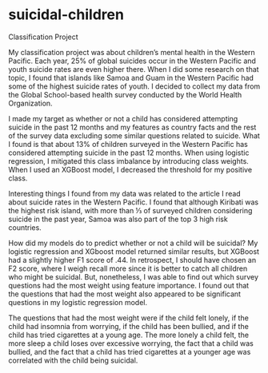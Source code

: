# suicidal-children
Classification Project

My classification project was about children’s mental health in the Western Pacific. Each year, 25% of global suicides 
occur in the Western Pacific and youth suicide rates are even higher there. When I did some research on that topic,
I found that islands like Samoa and Guam in the Western Pacific had some of the highest suicide rates of youth.
I decided to collect my data from the Global School-based health survey conducted by the World Health Organization.

 I made my target as whether or not a child has considered attempting suicide in the past 12 months and my features
 as country facts and the rest of the survey data excluding some similar questions related to suicide. What I found 
 is that about 13% of children surveyed in the Western Pacific has considered attempting suicide in the past 12 months.
 When using logistic regression, I mitigated this class imbalance by introducing class weights. When I used an
 XGBoost model, I decreased the threshold for my positive class. 

Interesting things I found from my data was related to the article I read about suicide rates in the Western Pacific. 
I found that although Kiribati was the highest risk island, with more than ⅓ of surveyed children considering suicide
in the past year, Samoa was also part of the top 3 high risk countries. 

How did my models do to predict whether or not a child will be suicidal? My logistic regression and XGboost model
returned similar results, but XGBoost had a slightly higher F1 score of .44. In retrospect, I should have chosen 
an F2 score, where I weigh recall more since it is better to catch all children who might be suicidal.
But, nonetheless, I was able to find out which survey questions had the most weight using feature importance.
I found out that the questions that had the most weight also appeared to be significant questions in my logistic 
regression model. 

The questions that had the most weight were if the child felt lonely, if the child had insomnia from worrying, 
if the child has been bullied, and if the child has tried cigarettes at a young age. The more lonely a child felt, 
the more sleep a child loses over excessive worrying, the fact that a child was bullied, and the fact that a child
has tried cigarettes at a younger age was correlated with the child being suicidal. 
